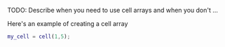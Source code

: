 
TODO: Describe when you need to use cell arrays and when you don't ...

Here's an example of creating a cell array

```matlab
my_cell = cell(1,5);
```
